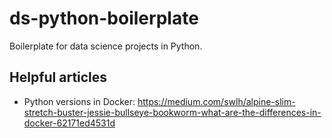 # ds-python-boilerplate

Boilerplate for data science projects in Python.

## Helpful articles

- Python versions in Docker: <https://medium.com/swlh/alpine-slim-stretch-buster-jessie-bullseye-bookworm-what-are-the-differences-in-docker-62171ed4531d>
